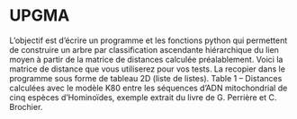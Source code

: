 # UPGMA
L’objectif est d’écrire un programme et les fonctions python qui permettent de construire un arbre par classification ascendante hiérarchique du lien moyen à partir de la matrice de distances calculée préalablement.
Voici la matrice de distance que vous utiliserez pour vos tests. La recopier dans le programme sous forme de tableau 2D (liste de listes).
Table 1 – Distances calculées avec le modèle K80 entre les séquences d’ADN mitochondrial de cinq espèces d’Hominoïdes, exemple extrait du livre de G. Perrière et C. Brochier.
